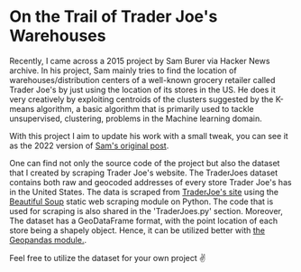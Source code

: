 # On the Trail of Trader Joe's Warehouses


Recently, I came across a 2015 project by Sam Burer via Hacker News archive. In his project, Sam mainly tries to find the location of warehouses/distribution centers of a well-known grocery retailer called Trader Joe's by just using the location of its stores in the US. He does it very creatively by exploiting centroids of the clusters suggested by the K-means algorithm, a basic algorithm that is primarily used to tackle unsupervised, clustering, problems in the Machine learning domain.

With this project I aim to update his work with a small tweak, you can see it as the 2022 version of [Sam's original post](https://sburer.github.io/2015/06/02/Trader-Joes.html). 

One can find not only the source code of the project but also the dataset that I created by scraping Trader Joe's website. The TraderJoes dataset contains both raw and geocoded addresses of every store Trader Joe's has in the United States. The data is scraped from [TraderJoe's site](https://locations.traderjoes.com/) using the [Beautiful Soup](https://beautiful-soup-4.readthedocs.io/en/latest/) static web scraping module on Python. The code that is used for scraping is also shared in the 'TraderJoes.py' section. Moreover, The dataset has a GeoDataFrame format, with the point location of each store being a shapely object. Hence, it can be utilized better with [the Geopandas module.](https://geopandas.org/en/stable/).

Feel free to utilize the dataset for your own project :v:
